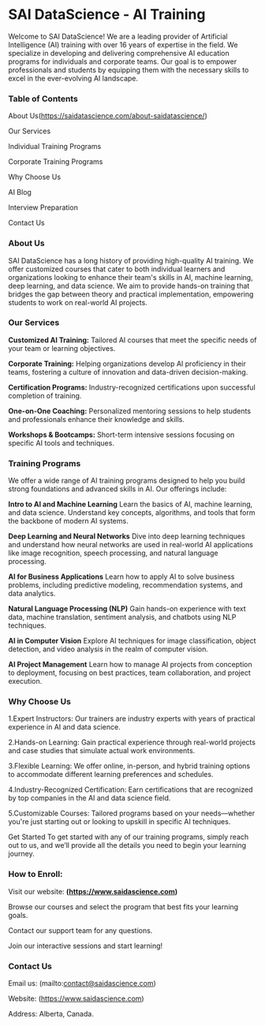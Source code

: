 # SAI DataScience - AI Training
Welcome to SAI DataScience! We are a leading provider of Artificial Intelligence (AI) training with over 16 years of expertise in the field. We specialize in developing and delivering comprehensive AI education programs for individuals and corporate teams. Our goal is to empower professionals and students by equipping them with the necessary skills to excel in the ever-evolving AI landscape.

### Table of Contents

About Us(https://saidatascience.com/about-saidatascience/)

Our Services

Individual Training Programs

Corporate Training Programs

Why Choose Us

AI Blog

Interview Preparation

Contact Us

### About Us
SAI DataScience has a long history of providing high-quality AI training. We offer customized courses that cater to both individual learners and organizations looking to enhance their team's skills in AI, machine learning, deep learning, and data science. We aim to provide hands-on training that bridges the gap between theory and practical implementation, empowering students to work on real-world AI projects.

### Our Services

**Customized AI Training:** Tailored AI courses that meet the specific needs of your team or learning objectives.

**Corporate Training:** Helping organizations develop AI proficiency in their teams, fostering a culture of innovation and data-driven decision-making.

**Certification Programs:** Industry-recognized certifications upon successful completion of training.

**One-on-One Coaching:** Personalized mentoring sessions to help students and professionals enhance their knowledge and skills.

**Workshops & Bootcamps:** Short-term intensive sessions focusing on specific AI tools and techniques.

### Training Programs
We offer a wide range of AI training programs designed to help you build strong foundations and advanced skills in AI. Our offerings include:

**Intro to AI and Machine Learning**
Learn the basics of AI, machine learning, and data science. Understand key concepts, algorithms, and tools that form the backbone of modern AI systems.

**Deep Learning and Neural Networks**
Dive into deep learning techniques and understand how neural networks are used in real-world AI applications like image recognition, speech processing, and natural language processing.

**AI for Business Applications**
Learn how to apply AI to solve business problems, including predictive modeling, recommendation systems, and data analytics.

**Natural Language Processing (NLP)**
Gain hands-on experience with text data, machine translation, sentiment analysis, and chatbots using NLP techniques.

**AI in Computer Vision**
Explore AI techniques for image classification, object detection, and video analysis in the realm of computer vision.

**AI Project Management**
Learn how to manage AI projects from conception to deployment, focusing on best practices, team collaboration, and project execution.

### Why Choose Us
1.Expert Instructors: Our trainers are industry experts with years of practical experience in AI and data science.

2.Hands-on Learning: Gain practical experience through real-world projects and case studies that simulate actual work environments.

3.Flexible Learning: We offer online, in-person, and hybrid training options to accommodate different learning preferences and schedules.

4.Industry-Recognized Certification: Earn certifications that are recognized by top companies in the AI and data science field.

5.Customizable Courses: Tailored programs based on your needs—whether you're just starting out or looking to upskill in specific AI techniques.

Get Started
To get started with any of our training programs, simply reach out to us, and we’ll provide all the details you need to begin your learning journey.

### How to Enroll:
Visit our website: **(https://www.saidascience.com)**

Browse our courses and select the program that best fits your learning goals.

Contact our support team for any questions.

Join our interactive sessions and start learning!

### Contact Us
Email us: (mailto:contact@saidascience.com)

Website: (https://www.saidascience.com)

Address: Alberta, Canada.



